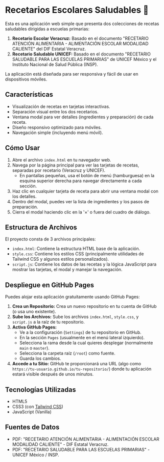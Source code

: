 # Recetarios Escolares Saludables 🍲

Esta es una aplicación web simple que presenta dos colecciones de recetas saludables dirigidas a escuelas primarias:

1.  **Recetario Escolar Veracruz:** Basado en el documento "RECETARIO ATENCIÓN ALIMENTARIA - ALIMENTACIÓN ESCOLAR MODALIDAD CALIENTE" del DIF Estatal Veracruz.
2.  **Recetario Saludable UNICEF:** Basado en el documento "RECETARIO SALUDABLE PARA LAS ESCUELAS PRIMARIAS" de UNICEF México y el Instituto Nacional de Salud Pública (INSP).

La aplicación está diseñada para ser responsiva y fácil de usar en dispositivos móviles.

## Características

* Visualización de recetas en tarjetas interactivas.
* Separación visual entre los dos recetarios.
* Ventana modal para ver detalles (ingredientes y preparación) de cada receta.
* Diseño responsivo optimizado para móviles.
* Navegación simple (incluyendo menú móvil).

## Cómo Usar

1.  Abre el archivo `index.html` en tu navegador web.
2.  Navega por la página principal para ver las tarjetas de recetas, separadas por recetario (Veracruz y UNICEF).
    * En pantallas pequeñas, usa el botón de menú (hamburguesa) en la esquina superior derecha para navegar directamente a cada sección.
3.  Haz clic en cualquier tarjeta de receta para abrir una ventana modal con los detalles.
4.  Dentro del modal, puedes ver la lista de ingredientes y los pasos de preparación.
5.  Cierra el modal haciendo clic en la '×' o fuera del cuadro de diálogo.

## Estructura de Archivos

El proyecto consta de 3 archivos principales:

* `index.html`: Contiene la estructura HTML base de la aplicación.
* `style.css`: Contiene los estilos CSS (principalmente utilidades de Tailwind CSS y algunos estilos personalizados).
* `script.js`: Contiene los datos de las recetas y la lógica JavaScript para mostrar las tarjetas, el modal y manejar la navegación.

## Despliegue en GitHub Pages

Puedes alojar esta aplicación gratuitamente usando GitHub Pages:

1.  **Crea un Repositorio:** Crea un nuevo repositorio en tu cuenta de GitHub (o usa uno existente).
2.  **Sube los Archivos:** Sube los archivos `index.html`, `style.css`, y `script.js` a la raíz de tu repositorio.
3.  **Activa GitHub Pages:**
    * Ve a la configuración (`Settings`) de tu repositorio en GitHub.
    * En la sección `Pages` (usualmente en el menú lateral izquierdo).
    * Selecciona la rama desde la cual quieres desplegar (normalmente `main` o `master`).
    * Selecciona la carpeta raíz (`/root`) como fuente.
    * Guarda los cambios.
4.  **Accede a tu Sitio:** GitHub te proporcionará una URL (algo como `https://tu-usuario.github.io/tu-repositorio/`) donde tu aplicación estará visible después de unos minutos.

## Tecnologías Utilizadas

* HTML5
* CSS3 (con [Tailwind CSS](https://tailwindcss.com/))
* JavaScript (Vanilla)

## Fuentes de Datos

* PDF: "RECETARIO ATENCIÓN ALIMENTARIA - ALIMENTACIÓN ESCOLAR MODALIDAD CALIENTE" - DIF Estatal Veracruz.
* PDF: "RECETARIO SALUDABLE PARA LAS ESCUELAS PRIMARIAS" - UNICEF México / INSP.

